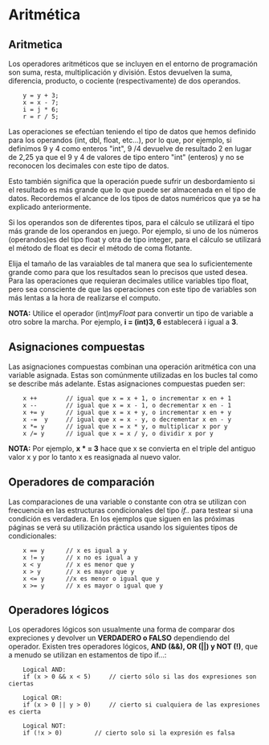 # Aritmética

## Aritmetica

Los operadores aritméticos que se incluyen en el entorno de programación son suma, resta, multiplicación y división. Estos devuelven la suma, diferencia, producto, o cociente (respectivamente) de dos operandos.

```arduino
    y = y + 3;
    x = x - 7;
    i = j * 6;
    r = r / 5;
```

Las operaciones se efectúan teniendo el tipo de datos que hemos definido para los operandos (int, dbl, float, etc...), por lo que, por ejemplo, si definimos 9 y 4 como enteros "int", 9 /4 devuelve de resultado 2 en lugar de 2,25 ya que el 9 y 4 de valores de tipo entero "int" (enteros) y no se reconocen los decimales con este tipo de datos.

Esto también significa que la operación puede sufrir un desbordamiento si el resultado es más grande que lo que puede ser almacenada en el tipo de datos. Recordemos el alcance de los tipos de datos numéricos que ya se ha explicado anteriormente.

Si los operandos son de diferentes tipos, para el cálculo se utilizará el tipo más grande de los operandos en juego. Por ejemplo, si uno de los números (operandos)es del tipo float y otra de tipo integer, para el cálculo se utilizará el método de float es decir el método de coma flotante.

Elija el tamaño de las varaiables de tal manera que sea lo suficientemente grande como para que los resultados sean lo precisos que usted desea. Para las operaciones que requieran decimales utilice variables tipo float, pero sea consciente de que las operaciones con este tipo de variables son más lentas a la hora de realizarse el computo.

**NOTA:** Utilice el operador (int)*myFloat* para convertir un tipo de variable a otro sobre la marcha. Por ejemplo, **i = (int)3, 6** establecerá i igual a **3**.

## Asignaciones compuestas

Las asignaciones compuestas combinan una operación aritmética con una variable asignada. Estas son comúnmente utilizadas en los bucles tal como se describe más adelante. Estas asignaciones compuestas pueden ser:

```arduino
    x ++        // igual que x = x + 1, o incrementar x en + 1
    x --        // igual que x = x - 1, o decrementar x en - 1
    x += y      // igual que x = x + y, o incrementar x en + y
    x -=  y     // igual que x = x - y, o decrementar x en - y
    x *= y      // igual que x = x * y, o multiplicar x por y
    x /= y      // igual que x = x / y, o dividir x por y
```

**NOTA:** Por ejemplo, **x * = 3** hace que x se convierta en el triple del antiguo valor x y por lo tanto x es reasignada al nuevo valor.

## Operadores de comparación

Las comparaciones de una variable o constante con otra se utilizan con frecuencia en las estructuras condicionales del tipo *if..* para testear si una condición es verdadera. En los ejemplos que siguen en las próximas páginas se verá su utilización práctica usando los siguientes tipos de condicionales:

```arduino
    x == y      // x es igual a y
    x != y      // x no es igual a y
    x < y       // x es menor que y
    x > y       // x es mayor que y
    x <= y      //x es menor o igual que y
    x >= y      // x es mayor o igual que y
```

## Operadores lógicos

Los operadores lógicos son usualmente una forma de comparar dos expreciones y devolver un **VERDADERO o FALSO** dependiendo del operador. Existen tres operadores lógicos, **AND (&&), OR (||) y NOT (!)**, que a menudo se utilizan en estamentos de tipo if...:

```arduino
    Logical AND:
    if (x > 0 && x < 5)     // cierto sólo si las dos expresiones son ciertas

    Logical OR:
    if (x > 0 || y > 0)     // cierto si cualquiera de las expresiones es cierta

    Logical NOT:
    if (!x > 0)         // cierto solo si la expresión es falsa
```